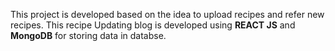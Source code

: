 This project is developed based on the idea to upload recipes and refer new recipes. This recipe Updating blog is developed using **REACT JS** and **MongoDB** for storing data in databse.
